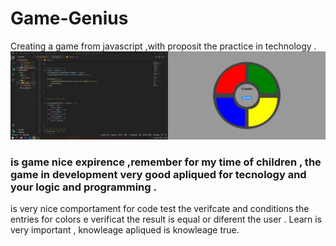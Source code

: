 # Game-Genius
Creating a game from javascript ,with proposit the practice in technology .
![The game!](/src/img/project.jpeg "Game interface")
### is game  nice expirence ,remember for my time of children , the game in development very good apliqued for tecnology and your logic and  programming .
is very nice comportament for code  test the verifcate and conditions the entries for colors e verificat the result is equal or diferent the user .
 Learn is very important , knowleage apliqued is knowleage true. 
